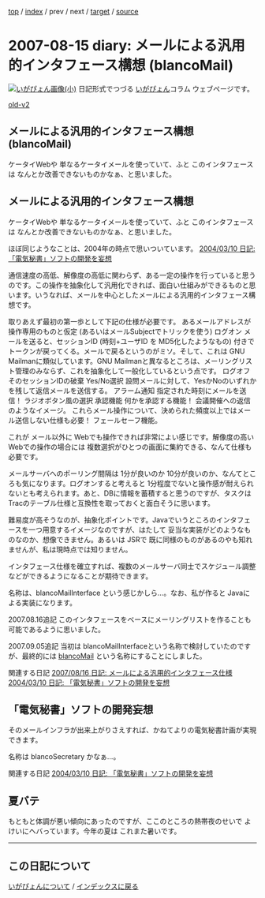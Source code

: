 [top](https://igapyon.github.io/diary/) 
 / [index](https://igapyon.github.io/diary/2007/index.html) 
 / prev 
 / next 
 / [target](https://igapyon.github.io/diary/2007/ig070815.html) 
 / [source](https://github.com/igapyon/diary/blob/gh-pages/2007/ig070815.html.src.md) 

2007-08-15 diary: メールによる汎用的インタフェース構想 (blancoMail)
=====================================================================================================
[![いがぴょん画像(小)](https://igapyon.github.io/diary/images/iga200306s.jpg "いがぴょん")](https://igapyon.github.io/diary/memo/memoigapyon.html) 日記形式でつづる [いがぴょん](https://igapyon.github.io/diary/memo/memoigapyon.html)コラム ウェブページです。

[old-v2](ig070815-orig.html)

## メールによる汎用的インタフェース構想 (blancoMail)

ケータイWebや 単なるケータイメールを使っていて、ふと このインタフェースは なんとか改善できないものかなぁ、と思いました。






## メールによる汎用的インタフェース構想


ケータイWebや 単なるケータイメールを使っていて、ふと このインタフェースは なんとか改善できないものかなぁ、と思いました。

ほぼ同じようなことは、2004年の時点で思いついています。
[2004/03/10 日記: 「電気秘書」ソフトの開発を妄想](../2004/ig040310.html)


通信速度の高低、解像度の高低に関わらず、ある一定の操作を行っていると思うのです。この操作を抽象化して汎用化できれば、面白い仕組みができるものと思います。いうなれば、メールを中心としたメールによる汎用的インタフェース構想です。

取りあえず最初の第一歩として下記の仕様が必要です。
あるメールアドレスが 操作専用のものと仮定 (あるいはメールSubjectでトリックを使う)
  ログオン
  メールを送ると、セッションID (時刻+ユーザID を MD5化したようなもの) 付きでトークンが戻ってくる。メールで戻るというのがミソ。そして、これは
  GNU Mailmanに類似しています。GNU Mailmanと異なるところは、メーリングリスト管理のみならず、これを抽象化して一般化しているという点です。
  ログオフ
  そのセッションIDの破棄
  Yes/No選択
  設問メールに対して、YesかNoのいずれかを残して返信メールを送信する。
  アラーム通知
  指定された時刻にメールを送信！
  ラジオボタン風の選択
  承認機能
  何かを承認する機能！ 会議開催への返信のようなイメージ。
  これらメール操作について、決められた頻度以上ではメール送信しない仕様も必要！
  フェールセーフ機能。


これが メール以外に Webでも操作できれば非常によい感じです。解像度の高いWebでの操作の場合には 複数選択がひとつの画面に集約できる、なんて仕様も必要です。

メールサーバへのポーリング間隔は 1分が良いのか 10分が良いのか、なんてところも気になります。ログオンすると考えると 1分程度でないと操作感が耐えられないとも考えられます。あと、DBに情報を蓄積すると思うのですが、タスクは
Tracのテーブル仕様と互換性を取っておくと面白そうに思います。

難易度が高そうなのが、抽象化ポイントです。Javaでいうところのインタフェースを一つ用意するイメージなのですが、はたして 妥当な実装がどのようなものなのか、想像できません。あるいは
JSRで 既に同様のものがあるのやも知れませんが、私は現時点では知りません。

インタフェース仕様を確立すれば、複数のメールサーバ同士でスケジュール調整などができるようになることが期待できます。

名称は、blancoMailInterface という感じかしら…。なお、私が作ると Javaによる実装になります。

2007.08.16追記 このインタフェースをベースにメーリングリストを作ることも可能であるように思いました。

2007.09.05追記 当初は blancoMailInterfaceという名称で検討していたのですが、最終的には  [blancoMail](http://www.igapyon.jp/blanco/blancomail.html)
という名称にすることにしました。

関連する日記
[2007/08/16 日記: メールによる汎用的インタフェース仕様](ig070816.html)
  [2004/03/10 日記: 「電気秘書」ソフトの開発を妄想](../2004/ig040310.html)


## 「電気秘書」ソフトの開発妄想


そのメールインフラが出来上がりさえすれば、かねてよりの電気秘書計画が実現できます。

名称は blancoSecretary かなぁ…。

関連する日記
[2004/03/10 日記: 「電気秘書」ソフトの開発を妄想](../2004/ig040310.html)


## 夏バテ


もともと体調が悪い傾向にあったのですが、ここのところの熱帯夜のせいで よけいにヘバっています。今年の夏は これまた暑いです。


----------------------------------------------------------------------------------------------------

## この日記について
[いがぴょんについて](https://igapyon.github.io/diary/memo/memoigapyon.html) / [インデックスに戻る](https://igapyon.github.io/diary/idxall.html)
